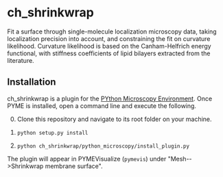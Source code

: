 # ch_shrinkwrap

Fit a surface through single-molecule localization microscopy data, taking 
localization precision into account, and constraining the fit on curvature 
likelihood. Curvature likelihood is based on the Canham-Helfrich energy
functional, with stiffness coefficients of lipid bilayers extracted from 
the literature.

## Installation

ch_shrinkwrap is a plugin for the [PYthon Microscopy Environment](https://python-microscopy.org/). 
Once PYME is installed, open a command line and execute the following. 

0. Clone this repository and navigate to its root folder on your machine.

1. `python setup.py install`

2. `python ch_shrinkwrap/python_microscopy/install_plugin.py`

The plugin will appear in PYMEVisualize (`pymevis`) under "Mesh-->Shrinkwrap membrane surface".
